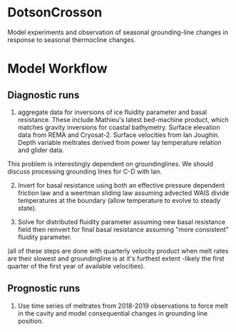 # DotsonCrosson
Model experiments and observation of seasonal grounding-line changes in response to seasonal thermocline changes.

# Model Workflow

## Diagnostic runs
1) aggregate data for inversions of ice fluidity parameter and basal resistance. These include Mathieu's latest bed-machine product, which matches gravity inversions for coastal bathymetry. Surface elevation data from REMA and Cryosat-2. Surface velocities from Ian Joughin. Depth variable meltrates derived from power lay temperature relation and glider data. 

This problem is interestingly dependent on groundinglines. We should discuss processing grounding lines for C-D with Ian.

2) Invert for basal resistance using both an effective pressure dependent friction law and a weertman sliding law assuming advected WAIS divide temperatures at the boundary (allow temperature to evolve to steady state).

3) Solve for distributed fluidity parameter assuming new basal resistance field then reinvert for final basal resistance assuming "more consistent" fluidity parameter.

(all of these steps are done with quarterly velocity product when melt rates are their slowest and groundingline is at it's furthest extent -likely the first quarter of the first year of available velocities).

## Prognostic runs
1) Use time series of meltrates from 2018-2019 observations to force melt in the cavity and model consequential changes in grounding line position.

















